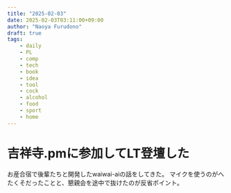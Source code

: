 ```yaml
---
title: "2025-02-03"
date: 2025-02-03T03:11:00+09:00
author: "Naoya Furudono"
draft: true
tags:
    - daily
    - PL
    - comp
    - tech
    - book
    - idea
    - tool
    - cock
    - alcohol
    - food
    - sport
    - home
---
```


# 吉祥寺.pmに参加してLT登壇した

お産合宿で後輩たちと開発したwaiwai-aiの話をしてきた。
マイクを使うのがへたくそだったことと、懇親会を途中で抜けたのが反省ポイント。

